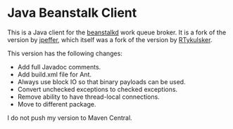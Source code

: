 # Java Beanstalk Client

This is a Java client for the [beanstalkd](http://kr.github.io/beanstalkd/)
work queue broker. It is a fork of the version by
[jpeffer](https://github.com/jpeffer/JavaBeanstalkClient),
which itself was a fork of the version by
[RTykulsker](https://github.com/RTykulsker/JavaBeanstalkClient).

This version has the following changes:

* Add full Javadoc comments.
* Add build.xml file for Ant.
* Always use block IO so that binary payloads can be used.
* Convert unchecked exceptions to checked exceptions.
* Remove ability to have thread-local connections.
* Move to different package.

I do not push my version to Maven Central.

